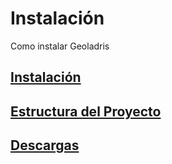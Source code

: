 # Instalación

Como instalar Geoladris

## [Instalación](installation/installation.md)
## [Estructura del Proyecto](installation/structure_project.md)
## [Descargas](installation/download.md)
